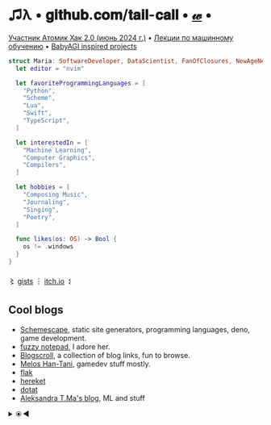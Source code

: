 # ♫λ • 𝐠𝐢𝐭𝐡𝐮𝐛.𝐜𝐨𝐦/𝐭𝐚𝐢𝐥-𝐜𝐚𝐥𝐥 • [𝓌](https://github.com/tail-call/knowledge/wiki) •

[Участник Атомик Хак 2.0 (июнь 2024 г.)](https://github.com/tail-call/tail-call/blob/262a43e6a2dd363d33876559d65d8d4344e8b437/Certificate_2024-06-26_18_11_54.904Z.pdf) •
[Лекции по машинному обучению](https://sok.susu.ru/courses/MachineLearnig/lectures/) • [BabyAGI inspired projects](https://github.com/yoheinakajima/babyagi/blob/main/docs/inspired-projects.md)

```swift
struct Maria: SoftwareDeveloper, DataScientist, FanOfClosures, NewAgeNeoHippie {
  let editor = "nvim"

  let favoriteProgrammingLanguages = [
    "Python",
    "Scheme",
    "Lua",
    "Swift",
    "TypeScript",
  ]

  let interestedIn = [
    "Machine Learning",
    "Computer Graphics",
    "Compilers",
  ]

  let hobbies = [
    "Composing Music",
    "Journaling",
    "Singing",
    "Poetry",
  ]

  func likes(os: OS) -> Bool {
    os != .windows
  }
}
```

〻 [gists](https://gist.github.com/tail-call) ︙ [itch.io](https://engraze.itch.io)&ensp;𒑱

## Cool blogs

- [Schemescape](https://log.schemescape.com), static site generators, programming languages, deno, game development.
- [fuzzy notepad](https://eev.ee/?message=Notice+me+sempai), I adore her.
- [Blogscroll](https://blogscroll.com), a collection of blog links, fun to browse.
- [Melos Han-Tani](https://melodicambient.substack.com), gamedev stuff mostly.
- [flak](https://flak.tedunangst.com)
- [hereket](https://hereket.com/)
- [dotat](https://dotat.at/) <!-- 2024-08-01 -->
- [Aleksandra T.Ma's blog](https://mtsandra.github.io/blog/), ML and stuff <!-- 2024-09-06 -->

<details>
<summary>⦿&thinsp;◀</summary>

## Useful links

- [Free for Developers](https://free-for.dev/), free services for developers, from CI/CD to IDEs.
- [Litmaps](https://www.litmaps.com), search for scientific papers.
- [Eureka Alert](https://www.eurekalert.org), science news.
- [Stack Roboflow](https://stackroboflow.com/), a Q&A website of the future.
- [Timecube](https://timecube.2enp.com), a very good explanation of how time works. <!-- this is not what I truly think -->
- [WebVM](https://webvm.io) — run Linux on the web page. Customizable via Dockerfiles.
- [The iconic CrackLib README](https://github.com/apple-oss-distributions/CrackLib/tree/CrackLib-37765/cracklib27)
- [Mark Watson's own free books repo](https://github.com/mark-watson/free-older-books-and-software), take a look if you're interested in AI and Common Lisp.
- [Janet for Mortals (a real book)](https://janet.guide).
- [WTF Auto Layout?](https://www.wtfautolayout.com) - a unanswered question many a philosopher did pursue.
- [ACM Digital Library](https://dl.acm.org/) — computer science papers.
- [LLDB cheatsheet](https://gist.github.com/ryanchang/a2f738f0c3cc6fbd71fa)
- [TheOuterLinux](https://theouterlinux.gitlab.io)

## Apps I like (macOS only)

- [Keka](https://www.keka.io/en/), a file archiver.
- [Mountain Duck](https://mountainduck.io), mount cloud storage as a disk.
- [Image2icon](https://img2icnsapp.com), generate icons for iOS and macOS apps.
- [NetIQuette](https://objective-see.org/products/netiquette.html), a network monitor.
- [ZipMounter](https://apps.apple.com/us/app/zipmounter/id1315374401?mt=12), mount your archives as volumes.
</details>
